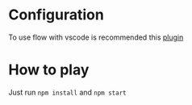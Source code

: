 # Configuration

To use flow with vscode is recommended this [plugin](https://github.com/flowtype/flow-for-vscode)

# How to play

Just run `npm install` and `npm start`
